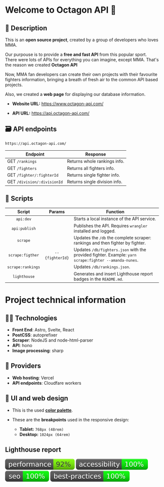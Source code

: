 # Welcome to Octagon API 🥊

## 📜 Description

This is an **open source project**, created by a group of developers who loves MMA.

Our purpouse is to provide a **free and fast API** from this popular sport. There were lots of APIs for everything you can imagine, except MMA. That's the reason we created **Octagon API**

Now, MMA fan developers can create their own projects with their favourite fighters information, bringing a breath of fresh air to the common API based projects.

Also, we created a **web page** for displaying our database information.

- **Website URL:** https://www.octagon-api.com/

- **API URL:** https://api.octagon-api.com/

## 🗃 API endpoints

```txt
https://api.octagon-api.com/
```

| Endpoint                    | Response                      |
| --------------------------- | ----------------------------- |
| GET `/rankings`             | Returns whole rankings info.  |
| GET `/fighters`             | Returns all fighters info.    |
| GET `/fighter/:fighterId`   | Returns single fighter info.  |
| GET `/division/:divisionId` | Returns single division info. |

## 🤖 Scripts

|      Script       |     Params      | Function                                                                                              |
| :---------------: | :-------------: | ----------------------------------------------------------------------------------------------------- |
|     `api:dev`     |                 | Starts a local instance of the API service.                                                           |
|   `api:publish`   |                 | Publishes the API. Requires `wrangler` installed and logged.                                          |
|     `scrape`      |                 | Updates the `/db` the complete scraper: rankings and then fighter by fighter.                         |
| `scrape:figther`  | `--{fighterId}` | Updates `/db/fighters.json` with the provided fighter. Example: `yarn scrape:fighter --amanda-nunes`. |
| `scrape:rankings` |                 | Updates `/db/rankings.json`.                                                                          |
|   `lighthouse`    |                 | Generates and insert Lighthouse report badges in the `README.md`.                                     |

# Project technical information

## 👩‍💻 Technologies

- **Front End**: Astro, Svelte, React
- **PostCSS**: autoprefixer
- **Scraper**: NodeJS and node-html-parser
- **API**: hono
- **Image processing**: sharp

## 🦾 Providers

- **Web hosting**: Vercel
- **API endpoints**: Cloudfare workers

## 🎨 UI and web design

- This is the used [**color palette**](https://coolors.co/palette/001219-005f73-0a9396-94d2bd-e9d8a6-ee9b00-ca6702-bb3e03-ae2012-9b2226).

- These are the **breakpoints** used in the responsive design:
  - **Tablet:** `768px (48rem)`
  - **Desktop:** `1024px (64rem)`

## Lighthouse report

<!-- lightouse-badges:start -->

![performance](./lighthouse/results/performance.svg)
![accessibility](./lighthouse/results/accessibility.svg)
![seo](./lighthouse/results/seo.svg)
![best-practices](./lighthouse/results/best-practices.svg)

<!-- lightouse-badges:end -->
